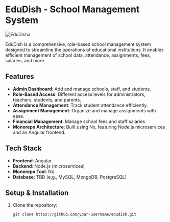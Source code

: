 # EduDish - School Management System
![EduDisha](https://github.com/user-attachments/assets/c6b3840a-52ca-47a2-a5ae-67f26dd4922c)


EduDish is a comprehensive, role-based school management system designed to streamline the operations of educational institutions. It enables efficient management of school data, attendance, assignments, fees, salaries, and more.

## Features
- **Admin Dashboard**: Add and manage schools, staff, and students.
- **Role-Based Access**: Different access levels for administrators, teachers, students, and parents.
- **Attendance Management**: Track student attendance efficiently.
- **Assignment Management**: Organize and manage assignments with ease.
- **Financial Management**: Manage school fees and staff salaries.
- **Monorepo Architecture**: Built using Nx, featuring Node.js microservices and an Angular frontend. 

## Tech Stack
- **Frontend**: Angular
- **Backend**: Node.js (microservices)
- **Monorepo Tool**: Nx
- **Database**: TBD (e.g., MySQL, MongoDB, PostgreSQL)
  
## Setup & Installation
1. Clone the repository:
   ```bash
   git clone https://github.com/your-username/edudish.git
